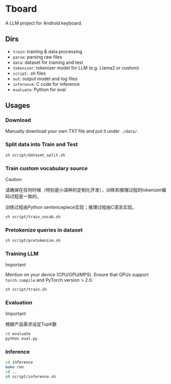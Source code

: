 # Tboard
A LLM project for Android keyboard.

## Dirs
- `train`: training & data processing
- `parse`: parsing raw files
- `data`: dataset for training and test
- `tokenizer`: tokenizer model for LLM (e.g. Llama2 or custom)
- `script`: .sh files
- `out`: output model and log files
- `inference`: C code for inference
- `evaluate`: Python for eval

## Usages
### Download
Manually download your own TXT file and put it under `./data/`.

### Split data into Train and Test
```bash
sh script/dataset_split.sh
```

### Train custom vocabulary source

> [!CAUTION]
> 请确保在任何时候（特别是小语种的定制化开发），训练和推理过程的tokenizer编码过程是一致的。
> 
> 训练过程由Python sentencepiece实现；推理过程由C语言实现。
>

```bash
sh script/train_vocab.sh
```

### Pretokenize queries in dataset
```bash
sh script/pretokenize.sh
```

### Training LLM
> [!IMPORTANT]
> Mention on your device (CPU/GPU/MPS). Ensure that GPUs support `torch.compile` and PyTorch version > 2.0.
```bash
sh script/train.sh
```

### Evaluation
> [!IMPORTANT]
> 根据产品需求设定TopK数
```bash
cd evaluate
python eval.py
```

### Inference
```bash
cd inference
make run
cd ..
sh script/inference.sh
```

